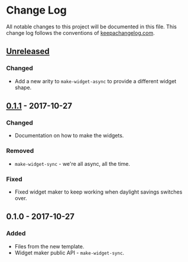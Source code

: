 # Change Log
All notable changes to this project will be documented in this file. This change log follows the conventions of [keepachangelog.com](http://keepachangelog.com/).

## [Unreleased]
### Changed
- Add a new arity to `make-widget-async` to provide a different widget shape.

## [0.1.1] - 2017-10-27
### Changed
- Documentation on how to make the widgets.

### Removed
- `make-widget-sync` - we're all async, all the time.

### Fixed
- Fixed widget maker to keep working when daylight savings switches over.

## 0.1.0 - 2017-10-27
### Added
- Files from the new template.
- Widget maker public API - `make-widget-sync`.

[Unreleased]: https://github.com/your-name/async-sound/compare/0.1.1...HEAD
[0.1.1]: https://github.com/your-name/async-sound/compare/0.1.0...0.1.1
